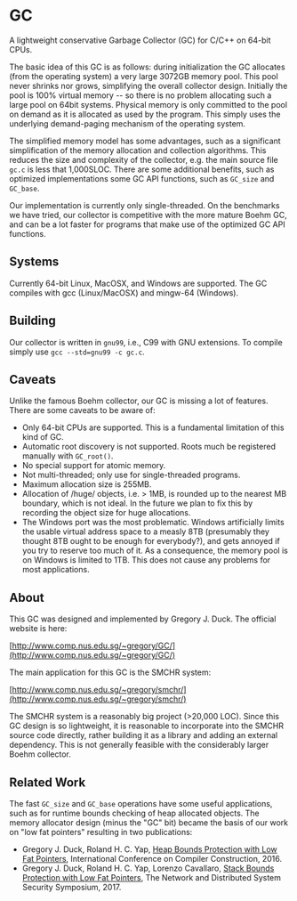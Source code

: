 GC
==

A lightweight conservative Garbage Collector (GC) for C/C++ on 64-bit CPUs.

The basic idea of this GC is as follows: during initialization the GC
allocates (from the operating system) a very large 3072GB memory pool.
This pool never shrinks nor grows, simplifying the overall collector design.
Initially the pool is 100% virtual memory -- so there is no problem
allocating such a large pool on 64bit systems.  Physical memory is only
committed to the pool on demand as it is allocated as used by the program.
This simply uses the underlying demand-paging mechanism of the operating
system.

The simplified memory model has some advantages, such as a significant
simplification of the memory allocation and collection algorithms.  This
reduces the size and complexity of the collector, e.g. the main source file
`gc.c` is less that 1,000SLOC.  There are some additional benefits, such as
optimized implementations some GC API functions, such as `GC_size` and
`GC_base`.

Our implementation is currently only single-threaded.  On the benchmarks we
have tried, our collector is competitive with the more mature Boehm GC, and
can be a lot faster for programs that make use of the optimized GC API
functions.

Systems
-------

Currently 64-bit Linux, MacOSX, and Windows are supported.  The GC compiles
with gcc (Linux/MacOSX) and mingw-64 (Windows).

Building
--------

Our collector is written in `gnu99`, i.e., C99 with GNU extensions.  To
compile simply use `gcc --std=gnu99 -c gc.c`.

Caveats
-------

Unlike the famous Boehm collector, our GC is missing a lot of features.
There are some caveats to be aware of:
* Only 64-bit CPUs are supported.  This is a fundamental limitation of this
  kind of GC.
* Automatic root discovery is not supported.  Roots much be registered
  manually with `GC_root()`.
* No special support for atomic memory.
* Not multi-threaded; only use for single-threaded programs.
* Maximum allocation size is 255MB.
* Allocation of /huge/ objects, i.e. > 1MB, is rounded up to the nearest
  MB boundary, which is not ideal.  In the future we plan to fix this by
  recording the object size for huge allocations.
* The Windows port was the most problematic.  Windows artificially limits the
  usable virtual address space to a measly 8TB (presumably they thought 8TB
  ought to be enough for everybody?), and gets annoyed if you try to
  reserve too much of it.  As a consequence, the memory pool is on Windows is
  limited to 1TB.  This does not cause any problems for most applications.

About
-----

This GC was designed and implemented by Gregory J. Duck.  The official website
is here:

[http://www.comp.nus.edu.sg/~gregory/GC/](http://www.comp.nus.edu.sg/~gregory/GC/)

The main application for this GC is the SMCHR system:

[http://www.comp.nus.edu.sg/~gregory/smchr/](http://www.comp.nus.edu.sg/~gregory/smchr/)

The SMCHR system is a reasonably big project (>20,000 LOC).  Since this GC
design is so lightweight, it is reasonable to incorporate into the SMCHR source
code directly, rather building it as a library and adding an external
dependency.  This is not generally feasible with the considerably larger Boehm
collector.

Related Work
------------

The fast `GC_size` and `GC_base` operations have some useful applications, such
as for runtime bounds checking of heap allocated objects.  The memory
allocator design (minus the "GC" bit) became the basis of our work on "low fat
pointers" resulting in two publications:
* Gregory J. Duck, Roland H. C. Yap,
  [Heap Bounds Protection with Low Fat Pointers](https://www.comp.nus.edu.sg/~gregory/papers/cc16lowfatptrs.pdf),
  International Conference on Compiler Construction, 2016.
* Gregory J. Duck, Roland H. C. Yap, Lorenzo Cavallaro,
  [Stack Bounds Protection with Low Fat Pointers](https://www.comp.nus.edu.sg/~gregory/papers/ndss17stack.pdf),
  The Network and Distributed System Security Symposium, 2017.

